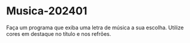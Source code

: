 # Musica-202401
Faça um programa que exiba uma letra de música a sua escolha. Utilize cores em destaque no título e nos refrões.
